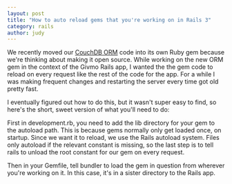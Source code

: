 ```yaml
---
layout: post
title: "How to auto reload gems that you're working on in Rails 3"
category: rails
author: judy
---
```


We recently moved our [CouchDB ORM](https://github.com/givmo/couch_record) code into its own Ruby gem because we're thinking about making it open source.  While working on the new ORM gem in the context of the Givmo Rails app, I wanted the the gem code to reload on every request like the rest of the code for the app.  For a while I was making frequent changes and restarting the server every time got old pretty fast.

I eventually figured out how to do this, but it wasn't super easy to find, so here's the short, sweet version of what you'll need to do:

<script src="https://gist.github.com/1051936.js"> </script>

First in development.rb, you need to add the lib directory for your gem to the autoload path. This is because gems normally only get loaded once, on startup. Since we want it to reload, we use the Rails autoload system. Files only autoload if the relevant constant is missing, so the last step is to tell rails to unload the root constant for our gem on every request.

Then in your Gemfile, tell bundler to load the gem in question from wherever you're working on it. In this case, it's in a sister directory to the Rails app.